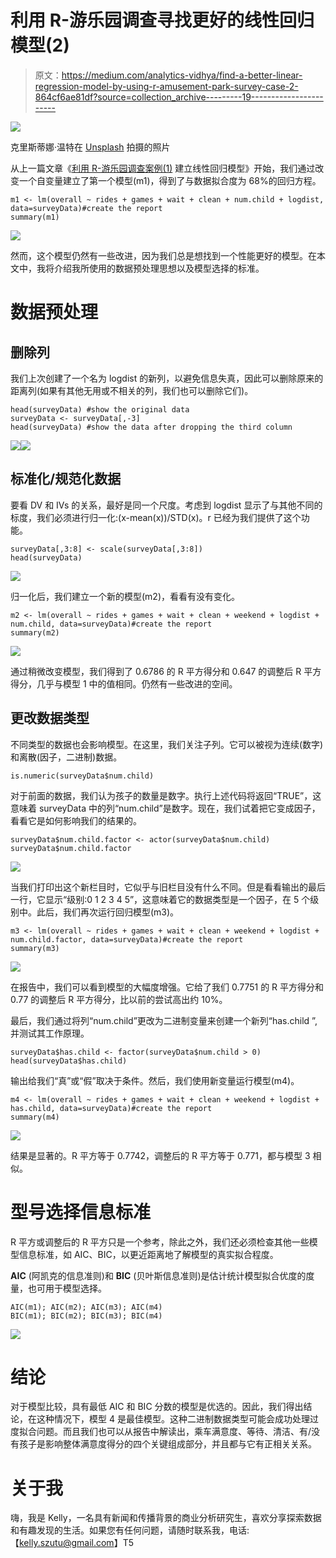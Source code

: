 # 利用 R-游乐园调查寻找更好的线性回归模型(2)

> 原文：<https://medium.com/analytics-vidhya/find-a-better-linear-regression-model-by-using-r-amusement-park-survey-case-2-864cf6ae81df?source=collection_archive---------19----------------------->

![](img/ba8aa374b7cbadc7c9ce98f5fc76ff2e.png)

克里斯蒂娜·温特在 [Unsplash](https://unsplash.com?utm_source=medium&utm_medium=referral) 拍摄的照片

从上一篇文章《[利用 R-游乐园调查案例(1)](/@sct.k/create-a-linear-regression-model-by-using-r-amusement-park-survey-case-1-e6f6d974db79) 建立线性回归模型》开始，我们通过改变一个自变量建立了第一个模型(m1)，得到了与数据拟合度为 68%的回归方程。

```
m1 <- lm(overall ~ rides + games + wait + clean + num.child + logdist, data=surveyData)#create the report
summary(m1)
```

![](img/99b8bca351ecbc0c6b79a94db54f9824.png)

然而，这个模型仍然有一些改进，因为我们总是想找到一个性能更好的模型。在本文中，我将介绍我所使用的数据预处理思想以及模型选择的标准。

# 数据预处理

## 删除列

我们上次创建了一个名为 logdist 的新列，以避免信息失真，因此可以删除原来的距离列(如果有其他无用或不相关的列，我们也可以删除它们)。

```
head(surveyData) #show the original data
surveyData <- surveyData[,-3]
head(surveyData) #show the data after dropping the third column
```

![](img/5a554b2faf5a4ed38498933225f79a77.png)![](img/0cad3373270107acdc7544ad50b0da87.png)

## 标准化/规范化数据

要看 DV 和 IVs 的关系，最好是同一个尺度。考虑到 logdist 显示了与其他不同的标度，我们必须进行归一化:(x-mean(x))/STD(x)。r 已经为我们提供了这个功能。

```
surveyData[,3:8] <- scale(surveyData[,3:8])
head(surveyData)
```

![](img/b9f7ec426b1eb2ad715c50b62ad1aabc.png)

归一化后，我们建立一个新的模型(m2)，看看有没有变化。

```
m2 <- lm(overall ~ rides + games + wait + clean + weekend + logdist + num.child, data=surveyData)#create the report
summary(m2)
```

![](img/7f8a7d5ada060b9a34c59e809745604e.png)

通过稍微改变模型，我们得到了 0.6786 的 R 平方得分和 0.647 的调整后 R 平方得分，几乎与模型 1 中的值相同。仍然有一些改进的空间。

## 更改数据类型

不同类型的数据也会影响模型。在这里，我们关注子列。它可以被视为连续(数字)和离散(因子，二进制)数据。

```
is.numeric(surveyData$num.child)
```

对于前面的数据，我们认为孩子的数量是数字。执行上述代码将返回“TRUE”，这意味着 surveyData 中的列“num.child”是数字。现在，我们试着把它变成因子，看看它是如何影响我们的结果的。

```
surveyData$num.child.factor <- actor(surveyData$num.child)
surveyData$num.child.factor
```

![](img/62d11e9219c164a3f882d82fec777041.png)

当我们打印出这个新栏目时，它似乎与旧栏目没有什么不同。但是看看输出的最后一行，它显示“级别:0 1 2 3 4 5”，这意味着它的数据类型是一个因子，在 5 个级别中。此后，我们再次运行回归模型(m3)。

```
m3 <- lm(overall ~ rides + games + wait + clean + weekend + logdist + num.child.factor, data=surveyData)#create the report
summary(m3)
```

![](img/93d8f4c5d1ab6d2edba71f3adf427ae9.png)

在报告中，我们可以看到模型的大幅度增强。它给了我们 0.7751 的 R 平方得分和 0.77 的调整后 R 平方得分，比以前的尝试高出约 10%。

最后，我们通过将列“num.child”更改为二进制变量来创建一个新列“has.child ”,并测试其工作原理。

```
surveyData$has.child <- factor(surveyData$num.child > 0)
head(surveyData$has.child)
```

输出给我们“真”或“假”取决于条件。然后，我们使用新变量运行模型(m4)。

```
m4 <- lm(overall ~ rides + games + wait + clean + weekend + logdist + has.child, data=surveyData)#create the report
summary(m4)
```

![](img/fb4942095eef9f951feb19586a80d363.png)

结果是显著的。R 平方等于 0.7742，调整后的 R 平方等于 0.771，都与模型 3 相似。

# 型号选择信息标准

R 平方或调整后的 R 平方只是一个参考，除此之外，我们还必须检查其他一些模型信息标准，如 AIC、BIC，以更近距离地了解模型的真实拟合程度。

**AIC** (阿凯克的信息准则)和 **BIC** (贝叶斯信息准则)是估计统计模型拟合优度的度量，也可用于模型选择。

```
AIC(m1); AIC(m2); AIC(m3); AIC(m4) 
BIC(m1); BIC(m2); BIC(m3); BIC(m4)
```

![](img/13f375a6f2433e365b95f652424431c3.png)

# 结论

对于模型比较，具有最低 AIC 和 BIC 分数的模型是优选的。因此，我们得出结论，在这种情况下，模型 4 是最佳模型。这种二进制数据类型可能会成功处理过度拟合问题。而且我们也可以从报告中解读出，乘车满意度、等待、清洁、有/没有孩子是影响整体满意度得分的四个关键组成部分，并且都与它有正相关关系。

# 关于我

嗨，我是 Kelly，一名具有新闻和传播背景的商业分析研究生，喜欢分享探索数据和有趣发现的生活。如果您有任何问题，请随时联系我，电话:【kelly.szutu@gmail.com】T5